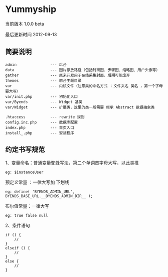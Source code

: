 # Yummyship

当前版本 1.0.0 beta

最后更新时间 2012-09-13

## 简要说明
```
admin     			--- 后台
data      			--- 图片存放路径（包括封面图、步骤图、缩略图、用户头像等）
gather    			--- 原来开发用于在线采集封面，后期可能废弃
themes    			--- 前台主题目录
var       			--- 内核文件（注意类的命名方式 ：文件夹名_类名 ，第一个字母要大写）
var/init.php		--- 初始化入口
var/Byends 			--- Widget 基类
var/Widget			--- 扩展类，这里的类一般需要 继承 Abstract 数据抽象类

.htaccess			--- rewrite 规则
config.inc.php		--- 数据库配置
index.php			--- 首页入口
install_.php		--- 安装程序
```

## 约定书写规范

1、变量命名：普通变量驼蜂写法，第二个单词首字母大写，以此类推
```
eg: $instanceUser
```

预定义常量 ：一律大写加 下划线
```
eg: define( 'BYENDS_ADMIN_URL',				BYENDS_BASE_URL.__BYENDS_ADMIN_DIR__ );
```

布尔值常量：一律大写
```
eg: true false null
```
 
2、条件语句
```
if () {
	//
}
elseif () {
	//
}
else {
	//
}
```
